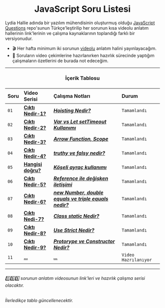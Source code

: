 <h1 align="center">JavaScript Soru Listesi</h1>
<p>
Lydia Hallie adında bir yazılım mühendisinin oluşturmuş olduğu <a href="https://github.com/lydiahallie/javascript-questions">JavaScript Questions</a> repo'sunun Türkçe'leştirilip her sorunun kısa videolu anlatım hallerinin link'lerinin ve çalışma kaynaklarının toplandığı farklı bir versiyonudur.
</p>

- :clapper: Her hafta minimum iki sorunun <a href="https://www.youtube.com/c/OzanTekin">videolu</a> anlatım halini yayınlayacağım.
- :pencil: Soruların video çekimlerine hazırlanırken hazırlık sürecinde yaptığım çalışmaların özetlerini de burada not edeceğim.

<hr/>

<h3 align="center"> İçerik Tablosu <h3>

| Soru | Video Serisi                | Çalışma Notları                | Durum     
| :-------- | :------------------------- | :------------------------- | :------- 
| `01` |  **[Çıktı Nedir-1?](https://youtu.be/GSVvqtEa2MY)** | ***[Hoisting Nedir?](https://github.com/ozantekin/javascript-sorular/tree/main/Sorular/01_Cikti_Nedir)*** | `Tamamlandı` 
| `02` | **[Çıktı Nedir-2?](https://youtu.be/tBYI4-t_vcY)** | ***[Var vs Let setTimeout Kullanımı](https://github.com/ozantekin/javascript-sorular/tree/main/Sorular/02-Cikti_Nedir)*** | `Tamamlandı`
| `03` | **[Çıktı Nedir-3?](https://youtu.be/x6sLesK6Tvo)** | ***[Arrow Function, Scope](https://github.com/ozantekin/javascript-sorular/tree/main/Sorular/03-Cikti_Nedir)*** | `Tamamlandı`
| `04` | **[Çıktı Nedir-4?](https://www.youtube.com/watch?v=YxUubV1gcvg&ab_channel=OzanTekin)** | ***[truthy ve falsy nedir?](https://github.com/ozantekin/javascript-sorular/tree/main/Sorular/04_Cikti_Nedir)*** | `Tamamlandı`
| `05` | **[Hangisi doğru?](https://www.youtube.com/watch?v=ZIqVzSf3zY0&ab_channel=OzanTekin)** | ***[Köşeli ayraç kullanımı](https://github.com/ozantekin/javascript-sorular/tree/main/Sorular/05_Hangisi_Dogru)*** | `Tamamlandı`
| `06` | **[Çıktı Nedir-5?](https://youtu.be/YF3w553Uo-Q)** | ***[Reference ile değişken iletişimi](https://github.com/ozantekin/javascript-sorular/tree/main/Sorular/06-Cikti_Nedir)*** | `Tamamlandı`
| `07` | **[Çıktı Nedir-6?](https://www.youtube.com/watch?v=uZ8X7U_BLl4&ab_channel=OzanTekin)** | ***[new Number, double equals ve triple equals nedir?](https://github.com/ozantekin/javascript-sorular/tree/main/Sorular/07_Cikti_Nedir)*** | `Tamamlandı`
| `08` | **[Çıktı Nedi-7?](https://youtu.be/_MNmSIG7JA0)** | ***[Class static Nedir?](https://github.com/ozantekin/javascript-sorular/tree/main/Sorular/08_Cikti_Nedir)*** | `Tamamlandı`
| `09` | **[Çıktı Nedir-8?](https://youtu.be/igInuHXJruE)** | ***[Use Strict Nedir?](https://github.com/ozantekin/javascript-sorular/tree/main/Sorular/09_Cikti_Nedir)*** | `Tamamlandı`
| `10` | **[Çıktı Nedir-9?](https://youtu.be/J8zGz77l4NE)** | ***[Protorype ve Constructor Nedir?](https://github.com/ozantekin/javascript-sorular/tree/main/Sorular/10-Cikti_Nedir)*** | `Tamamlandı`
| `11` | **[...]()** | ***[...]()*** | `Video Hazrılanıyor`

<hr/>

###### :one::five::five: sorunun anlatım videosunun link'leri ve hazırlık çalışma serisi olacaktır.  
###### İlerledikçe tablo güncellenecektir.